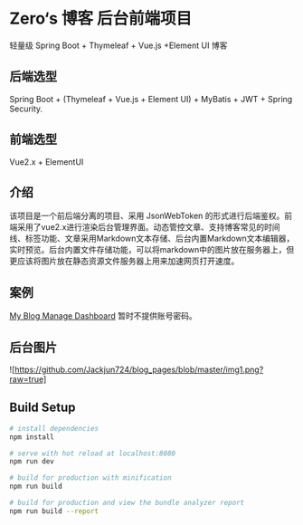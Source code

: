 # Zero‘s 博客 后台前端项目
轻量级 Spring Boot + Thymeleaf + Vue.js +Element UI 博客

## 后端选型
Spring Boot + (Thymeleaf + Vue.js + Element UI) + MyBatis + JWT + Spring Security.

## 前端选型
Vue2.x + ElementUI

## 介绍
该项目是一个前后端分离的项目、采用 JsonWebToken 的形式进行后端鉴权。前端采用了vue2.x进行渲染后台管理界面。动态管控文章、支持博客常见的时间线、标签功能、文章采用Markdown文本存储、后台内置Markdown文本编辑器，实时预览。后台内置文件存储功能，可以将markdown中的图片放在服务器上，但更应该将图片放在静态资源文件服务器上用来加速网页打开速度。

## 案例
[My Blog Manage Dashboard](http://admin.retzero.com)
暂时不提供账号密码。

## 后台图片
![https://github.com/Jackjun724/blog_pages/blob/master/img1.png?raw=true]


## Build Setup

``` bash
# install dependencies
npm install

# serve with hot reload at localhost:8080
npm run dev

# build for production with minification
npm run build

# build for production and view the bundle analyzer report
npm run build --report
```
